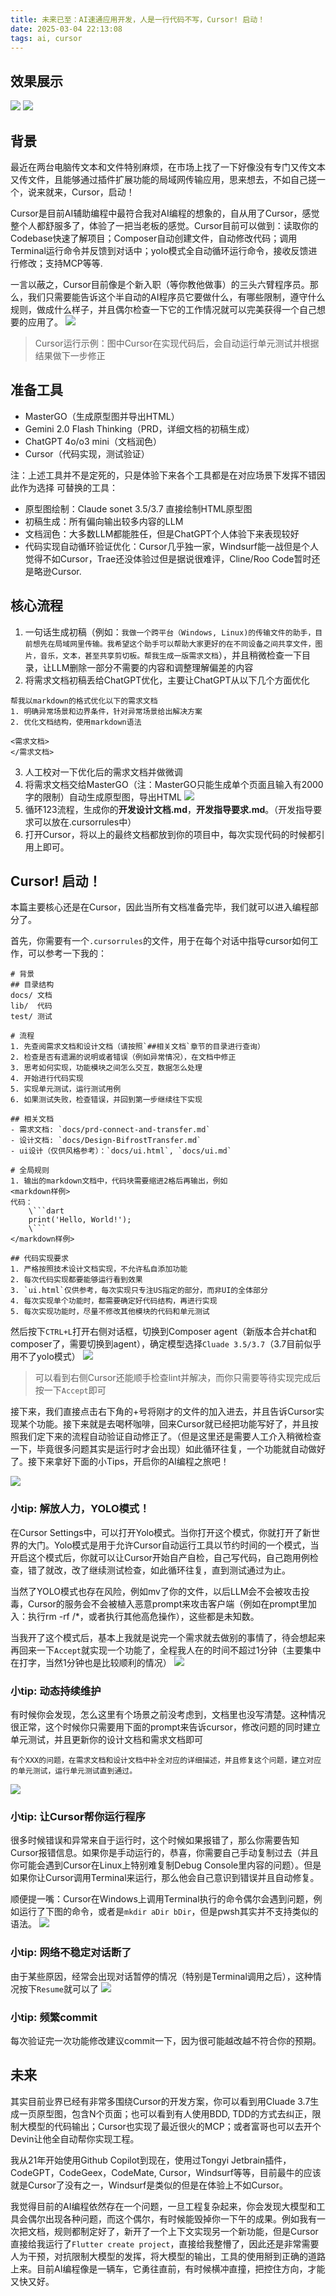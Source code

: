 ```yaml
---
title: 未来已至：AI速通应用开发，人是一行代码不写，Cursor! 启动！
date: 2025-03-04 22:13:08
tags: ai, cursor
---
```

## 效果展示

![](/images/未来已至：AI程序员-AI产品经理速通应用开发/连接配对.png)
![](/images/未来已至：AI程序员-AI产品经理速通应用开发/效果展示.png)

## 背景
最近在两台电脑传文本和文件特别麻烦，在市场上找了一下好像没有专门又传文本又传文件，且能够通过插件扩展功能的局域网传输应用，思来想去，不如自己搓一个，说来就来，Cursor，启动！

Cursor是目前AI辅助编程中最符合我对AI编程的想象的，自从用了Cursor，感觉整个人都舒服多了，体验了一把当老板的感觉。Cursor目前可以做到：读取你的Codebase快速了解项目；Composer自动创建文件，自动修改代码；调用Terminal运行命令并反馈到对话中；yolo模式全自动循环运行命令，接收反馈进行修改；支持MCP等等. 

一言以蔽之，Cursor目前像是个新入职（等你教他做事）的三头六臂程序员。那么，我们只需要能告诉这个半自动的AI程序员它要做什么，有哪些限制，遵守什么规则，做成什么样子，并且偶尔检查一下它的工作情况就可以完美获得一个自己想要的应用了。
![](/images/未来已至：AI程序员-AI产品经理速通应用开发/cursor-composer.png)
> Cursor运行示例：图中Cursor在实现代码后，会自动运行单元测试并根据结果做下一步修正

## 准备工具
- MasterGO（生成原型图并导出HTML）
- Gemini 2.0 Flash Thinking（PRD，详细文档的初稿生成）
- ChatGPT 4o/o3 mini（文档润色）
- Cursor（代码实现，测试验证）

注：上述工具并不是定死的，只是体验下来各个工具都是在对应场景下发挥不错因此作为选择
可替换的工具：
- 原型图绘制：Claude sonet 3.5/3.7 直接绘制HTML原型图
- 初稿生成：所有偏向输出较多内容的LLM
- 文档润色：大多数LLM都能胜任，但是ChatGPT个人体验下来表现较好
- 代码实现自动循环验证优化：Cursor几乎独一家，Windsurf能一战但是个人觉得不如Cursor，Trae还没体验过但是据说很难评，Cline/Roo Code暂时还是略逊Cursor.

## 核心流程
1. 一句话生成初稿（例如：`我做一个跨平台（Windows, Linux)的传输文件的助手，目前想先在局域网里传输。我希望这个助手可以帮助大家更好的在不同设备之间共享文件，图片，音乐，文本，甚至共享剪切板。帮我生成一版需求文档`），并且稍微检查一下目录，让LLM删除一部分不需要的内容和调整理解偏差的内容
2. 将需求文档初稿丢给ChatGPT优化，主要让ChatGPT从以下几个方面优化
```
帮我以markdown的格式优化以下的需求文档
1. 明确异常场景和边界条件，针对异常场景给出解决方案
2. 优化文档结构，使用markdown语法

<需求文档>
</需求文档>
```
3. 人工校对一下优化后的需求文档并做微调
4. 将需求文档交给MasterGO（注：MasterGO只能生成单个页面且输入有2000字的限制）自动生成原型图，导出HTML
![](/images/未来已至：AI程序员-AI产品经理速通应用开发/MasterGO.png)
5. 循环123流程，生成你的**开发设计文档.md**，**开发指导要求.md**。（开发指导要求可以放在.cursorrules中）
6. 打开Cursor，将以上的最终文档都放到你的项目中，每次实现代码的时候都引用上即可。

## Cursor! 启动！
本篇主要核心还是在Cursor，因此当所有文档准备完毕，我们就可以进入编程部分了。

首先，你需要有一个`.cursorrules`的文件，用于在每个对话中指导cursor如何工作，可以参考一下我的：
```
# 背景
## 目录结构
docs/ 文档
lib/  代码
test/ 测试

# 流程
1. 先查阅需求文档和设计文档（请按照`##相关文档`章节的目录进行查询）
2. 检查是否有遗漏的说明或者错误（例如异常情况），在文档中修正
3. 思考如何实现，功能模块之间怎么交互，数据怎么处理
4. 开始进行代码实现
5. 实现单元测试，运行测试用例
6. 如果测试失败，检查错误，并回到第一步继续往下实现

## 相关文档
- 需求文档: `docs/prd-connect-and-transfer.md`
- 设计文档: `docs/Design-BifrostTransfer.md`
- ui设计（仅供风格参考）：`docs/ui.html`, `docs/ui.md`

# 全局规则
1. 输出的markdown文档中，代码块需要缩进2格后再输出，例如
<markdown样例>
代码：
    \```dart
    print('Hello, World!');
    \```
</markdown样例>

## 代码实现要求
1. 严格按照技术设计文档实现，不允许私自添加功能
2. 每次代码实现都要能够运行看到效果
3. `ui.html`仅供参考，每次实现只专注US指定的部分，而非UI的全体部分
4. 每次实现单个功能时，都需要确定好代码结构，再进行实现
5. 每次实现功能时，尽量不修改其他模块的代码和单元测试
```

然后按下`CTRL+L`打开右侧对话框，切换到Composer agent（新版本合并chat和composer了，需要切换到agent），确定模型选择`Cluade 3.5/3.7`（3.7目前似乎用不了yolo模式）
![](/images/未来已至：AI程序员-AI产品经理速通应用开发/cursor页面.png)
> 可以看到右侧Cursor还能顺手检查lint并解决，而你只需要等待实现完成后按一下`Accept`即可

接下来，我们直接点击右下角的+号将刚才的文件的加入进去，并且告诉Cursor实现某个功能。接下来就是去喝杯咖啡，回来Cursor就已经把功能写好了，并且按照我们定下来的流程自动验证自动修正了。（但是这里还是需要人工介入稍微检查一下，毕竟很多问题其实是运行时才会出现）如此循环往复，一个功能就自动做好了。接下来拿好下面的小Tips，开启你的AI编程之旅吧！

![](/images/未来已至：AI程序员-AI产品经理速通应用开发/cursor-开始实现.png)

### 小tip: 解放人力，YOLO模式！
在Cursor Settings中，可以打开Yolo模式。当你打开这个模式，你就打开了新世界的大门。Yolo模式是用于允许Cursor自动运行工具以节约时间的一个模式，当开启这个模式后，你就可以让Cursor开始自产自检，自己写代码，自己跑用例检查，错了就改，改了继续测试检查，如此循环往复，直到测试通过为止。

当然了YOLO模式也存在风险，例如mv了你的文件，以后LLM会不会被攻击投毒，Cursor的服务会不会被植入恶意prompt来攻击客户端（例如在prompt里加入：执行rm -rf /*，或者执行其他高危操作），这些都是未知数。

当我开了这个模式后，基本上我就是说完一个需求就去做别的事情了，待会想起来再回来一下`Accept`就实现一个功能了，全程我人在的时间不超过1分钟（主要集中在打字，当然1分钟也是比较顺利的情况）
![](/images/未来已至：AI程序员-AI产品经理速通应用开发/cursor-yolo.png)

### 小tip: 动态持续维护
有时候你会发现，怎么这里有个场景之前没考虑到，文档里也没写清楚。这种情况很正常，这个时候你只需要用下面的prompt来告诉cursor，修改问题的同时建立单元测试，并且更新你的设计文档和需求文档即可
```
有个XXX的问题，在需求文档和设计文档中补全对应的详细描述，并且修复这个问题，建立对应的单元测试，运行单元测试直到通过。
```
![](/images/未来已至：AI程序员-AI产品经理速通应用开发/cursor-自修复调整.png)

### 小tip: 让Cursor帮你运行程序
很多时候错误和异常来自于运行时，这个时候如果报错了，那么你需要告知Cursor报错信息。如果你是手动运行的，恭喜，你需要自己手动复制过去（并且你可能会遇到Cursor在Linux上特别难复制Debug Console里内容的问题）。但是如果你让Cursor调用Terminal来运行，那么他会自己意识到错误并且自动修复。

顺便提一嘴：Cursor在Windows上调用Terminal执行的命令偶尔会遇到问题，例如运行了下图的命令，或者是`mkdir aDir bDir`，但是pwsh其实并不支持类似的语法。
![](/images/未来已至：AI程序员-AI产品经理速通应用开发/windows.png)

### 小tip: 网络不稳定对话断了
由于某些原因，经常会出现对话暂停的情况（特别是Terminal调用之后），这种情况按下`Resume`就可以了
![](/images/未来已至：AI程序员-AI产品经理速通应用开发/停止.png)

### 小tip: 频繁commit
每次验证完一次功能修改建议commit一下，因为很可能越改越不符合你的预期。

## 未来
其实目前业界已经有非常多围绕Cursor的开发方案，你可以看到用Cluade 3.7生成一页原型图，包含N个页面；也可以看到有人使用BDD, TDD的方式去纠正，限制大模型的代码输出；Cursor也实现了最近很火的MCP；或者富哥也可以去开个Devin让他全自动帮你实现工程。

我从21年开始使用Github Copilot到现在，使用过Tongyi Jetbrain插件，CodeGPT，CodeGeex，CodeMate, Cursor，Windsurf等等，目前最牛的应该就是Cursor了没有之一，Windsurf是类似的但是在体验上不如Cursor。

我觉得目前的AI编程依然存在一个问题，一旦工程复杂起来，你会发现大模型和工具会偶尔出现各种问题，而这个偶尔，有时候能毁掉你一下午的成果。例如我有一次把文档，规则都制定好了，新开了一个上下文实现另一个新功能，但是Cursor直接给我运行了`Flutter create project`，直接给我整懵了，因此还是非常需要人为干预，对抗限制大模型的发挥，将大模型的输出，工具的使用掰到正确的道路上来。目前AI编程像是一辆车，它勇往直前，有时候横冲直撞，把控住方向，才能又快又好。